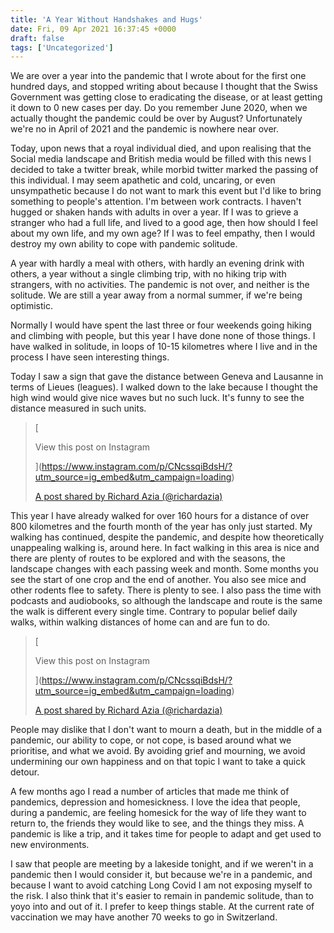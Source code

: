 ```yaml
---
title: 'A Year Without Handshakes and Hugs'
date: Fri, 09 Apr 2021 16:37:45 +0000
draft: false
tags: ['Uncategorized']
---
```


We are over a year into the pandemic that I wrote about for the first one hundred days, and stopped writing about because I thought that the Swiss Government was getting close to eradicating the disease, or at least getting it down to 0 new cases per day. Do you remember June 2020, when we actually thought the pandemic could be over by August? Unfortunately we're no in April of 2021 and the pandemic is nowhere near over.

Today, upon news that a royal individual died, and upon realising that the Social media landscape and British media would be filled with this news I decided to take a twitter break, while morbid twitter marked the passing of this individual. I may seem apathetic and cold, uncaring, or even unsympathetic because I do not want to mark this event but I'd like to bring something to people's attention. I'm between work contracts. I haven't hugged or shaken hands with adults in over a year. If I was to grieve a stranger who had a full life, and lived to a good age, then how should I feel about my own life, and my own age? If I was to feel empathy, then I would destroy my own ability to cope with pandemic solitude.

A year with hardly a meal with others, with hardly an evening drink with others, a year without a single climbing trip, with no hiking trip with strangers, with no activities. The pandemic is not over, and neither is the solitude. We are still a year away from a normal summer, if we're being optimistic.

Normally I would have spent the last three or four weekends going hiking and climbing with people, but this year I have done none of those things. I have walked in solitude, in loops of 10-15 kilometres where I live and in the process I have seen interesting things.

Today I saw a sign that gave the distance between Geneva and Lausanne in terms of Lieues (leagues). I walked down to the lake because I thought the high wind would give nice waves but no such luck. It's funny to see the distance measured in such units.

> [
> 
> View this post on Instagram
> 
> ](https://www.instagram.com/p/CNcssqiBdsH/?utm_source=ig_embed&utm_campaign=loading)
> 
> [A post shared by Richard Azia (@richardazia)](https://www.instagram.com/p/CNcssqiBdsH/?utm_source=ig_embed&utm_campaign=loading)

This year I have already walked for over 160 hours for a distance of over 800 kilometres and the fourth month of the year has only just started. My walking has continued, despite the pandemic, and despite how theoretically unappealing walking is, around here. In fact walking in this area is nice and there are plenty of routes to be explored and with the seasons, the landscape changes with each passing week and month. Some months you see the start of one crop and the end of another. You also see mice and other rodents flee to safety. There is plenty to see. I also pass the time with podcasts and audiobooks, so although the landscape and route is the same the walk is different every single time. Contrary to popular belief daily walks, within walking distances of home can and are fun to do.

> [
> 
> View this post on Instagram
> 
> ](https://www.instagram.com/p/CNcssqiBdsH/?utm_source=ig_embed&utm_campaign=loading)
> 
> [A post shared by Richard Azia (@richardazia)](https://www.instagram.com/p/CNcssqiBdsH/?utm_source=ig_embed&utm_campaign=loading)

People may dislike that I don't want to mourn a death, but in the middle of a pandemic, our ability to cope, or not cope, is based around what we prioritise, and what we avoid. By avoiding grief and mourning, we avoid undermining our own happiness and on that topic I want to take a quick detour.

A few months ago I read a number of articles that made me think of pandemics, depression and homesickness. I love the idea that people, during a pandemic, are feeling homesick for the way of life they want to return to, the friends they would like to see, and the things they miss. A pandemic is like a trip, and it takes time for people to adapt and get used to new environments.

I saw that people are meeting by a lakeside tonight, and if we weren't in a pandemic then I would consider it, but because we're in a pandemic, and because I want to avoid catching Long Covid I am not exposing myself to the risk. I also think that it's easier to remain in pandemic solitude, than to yoyo into and out of it. I prefer to keep things stable. At the current rate of vaccination we may have another 70 weeks to go in Switzerland.